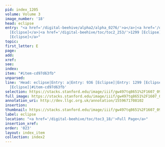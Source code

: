 ```yaml
---
pid: index_1205
volume: Volume 3
image_number: '18'
head: eclipse
entry: "<a href='/digital-beehive/alpha2/alpha_0276/'>a</a>|<a href='/digital-beehive/toc/toc2_175/'>936
  [Eclipse]</a>|<a href='/digital-beehive/toc/toc2_253/'>1299 [Eclipse]</a>|<a href='/digital-beehive/toc/toc2_404/'>2309
  [Eclipse]</a>"
topic: 
first_letter: E
page: 
add: 
xref: 
see: 
index: 
item: "#item-cd97d63fb"
unparsed: 
line: 'Head: eclipse|Entry: a|Entry: 936 [Eclipse]|Entry: 1299 [Eclipse]|Entry: 2309
  [Eclipse]|#item-cd97d63fb'
selection: https://stacks.stanford.edu/image/iiif/gw497tq8651%2F1607_0961/1169,598,790,143/full/0/default.jpg
full_image: https://stacks.stanford.edu/image/iiif/gw497tq8651%2F1607_0961/full/full/0/default.jpg
annotation_uri: http://dev.llgc.org.uk/annotation/1559671708102
insertion: 
thumbnail: https://stacks.stanford.edu/image/iiif/gw497tq8651%2F1607_0961/1169,598,790,143/150,/0/default.jpg
label: eclipse
location: "<a href='/digital-beehive/toc/toc3_18/'>Full Page</a>"
insertion_xref: 
order: '023'
layout: index_item
collection: index2
---
```

